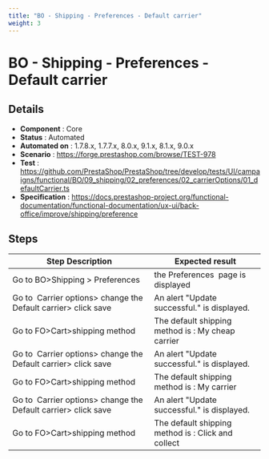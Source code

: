 ```yaml
---
title: "BO - Shipping - Preferences - Default carrier"
weight: 3
---
```


# BO - Shipping - Preferences - Default carrier
## Details
* **Component** : Core
* **Status** : Automated
* **Automated on** : 1.7.8.x, 1.7.7.x, 8.0.x, 9.1.x, 8.1.x, 9.0.x
* **Scenario** : https://forge.prestashop.com/browse/TEST-978
* **Test** : https://github.com/PrestaShop/PrestaShop/tree/develop/tests/UI/campaigns/functional/BO/09_shipping/02_preferences/02_carrierOptions/01_defaultCarrier.ts
* **Specification** : https://docs.prestashop-project.org/functional-documentation/functional-documentation/ux-ui/back-office/improve/shipping/preference

## Steps
| Step Description | Expected result |
| ----- | ----- |
| Go to BO>Shipping > Preferences | the Preferences  page is displayed |
| Go to  Carrier options> change the Default carrier> click save | An alert "Update successful." is displayed. |
| Go to FO>Cart>shipping method | The default shipping method is : My cheap carrier |
| Go to  Carrier options> change the Default carrier> click save | An alert "Update successful." is displayed. |
| Go to FO>Cart>shipping method | The default shipping method is : My carrier |
| Go to  Carrier options> change the Default carrier> click save | An alert "Update successful." is displayed. |
| Go to FO>Cart>shipping method | The default shipping method is : Click and collect |
